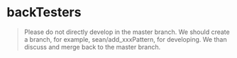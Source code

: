 # backTesters
> Please do not directly develop in the master branch.
> We should create a branch, for example, sean/add_xxxPattern,
> for developing. We than discuss and merge back to the master branch.
